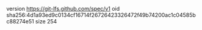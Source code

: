 version https://git-lfs.github.com/spec/v1
oid sha256:4d1a93ed9c0134cf16714f26726423326472f49b74200ac1c04585bc88274e51
size 254
